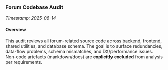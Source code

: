 ### Forum Codebase Audit

_Timestamp: 2025-06-14_

#### Overview

This audit reviews all forum-related source code across backend, frontend, shared utilities, and database schema. The goal is to surface redundancies, data-flow problems, schema mismatches, and DX/performance issues. Non-code artefacts (markdown/docs) are **explicitly excluded** from analysis per requirements.
